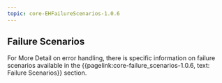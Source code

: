 ```yaml
---
topic: core-EHFailureScenarios-1.0.6
---
```


## Failure Scenarios

For More Detail on error handling, there is specific information on failure scenarios available in the {{pagelink:core-failure_scenarios-1.0.6, text: Failure Scenarios}} section.